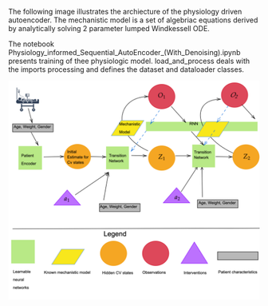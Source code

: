 The following image illustrates the archiecture of the physiology driven autoencoder. The mechanistic model is a set of algebriac equations derived by analytically solving 2 parameter lumped Windkessell ODE. 

The notebook Physiology_informed_Sequential_AutoEncoder_(With_Denoising).ipynb presents training of thee physiologic model. load_and_process deals with the imports processing and defines the dataset and dataloader classes.
  



![alt text](https://github.com/thxsxth/POMDP_RLSepsis/blob/master/Images/auto_en_diag%20(1).png)
